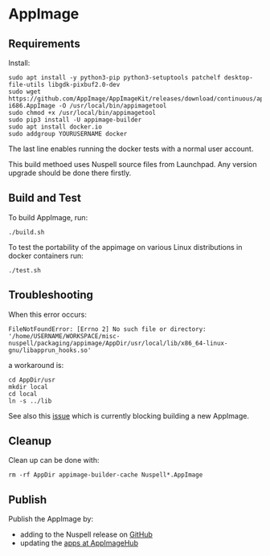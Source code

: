 # AppImage

## Requirements

Install:

    sudo apt install -y python3-pip python3-setuptools patchelf desktop-file-utils libgdk-pixbuf2.0-dev
    sudo wget https://github.com/AppImage/AppImageKit/releases/download/continuous/appimagetool-i686.AppImage -O /usr/local/bin/appimagetool
    sudo chmod +x /usr/local/bin/appimagetool
    sudo pip3 install -U appimage-builder
    sudo apt install docker.io
    sudo addgroup YOURUSERNAME docker

The last line enables running the docker tests with a normal user account.

This build methoed uses Nuspell source files from Launchpad. Any version upgrade
should be done there firstly.

## Build and Test

To build AppImage, run:

    ./build.sh
    
To test the portability of the appimage on various Linux distributions in docker
containers run:

    ./test.sh

## Troubleshooting

When this error occurs:

    FileNotFoundError: [Errno 2] No such file or directory: '/home/USERNAME/WORKSPACE/misc-nuspell/packaging/appimage/AppDir/usr/local/lib/x86_64-linux-gnu/libapprun_hooks.so'

a workaround is:

    cd AppDir/usr
    mkdir local
    cd local
    ln -s ../lib

See also this [issue](https://github.com/AppImage/AppImageKit/issues/1060) which
is currently blocking building a new AppImage.

## Cleanup

Clean up can be done with:

    rm -rf AppDir appimage-builder-cache Nuspell*.AppImage

## Publish

Publish the AppImage by:
- adding to the Nuspell release on [GitHub](https://github.com/nuspell/nuspell/releases)
- updating the [apps at AppImageHub](https://github.com/AppImage/appimage.github.io/tree/master/apps)
